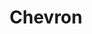 ---
title: Chevron
description: My work at Chevron
startDate: 2023-05-15
endDate: 2023-08-25
url: https://abc.xyz
---